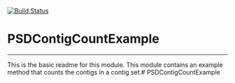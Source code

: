 [![Build Status](https://travis-ci.org/psdehal/PSDContigCountExample.svg?branch=master)](https://travis-ci.org/psdehal/PSDContigCountExample)

# PSDContigCountExample
---

This is the basic readme for this module. This module contains an example method that counts the contigs in a contig set.# PSDContigCountExample
